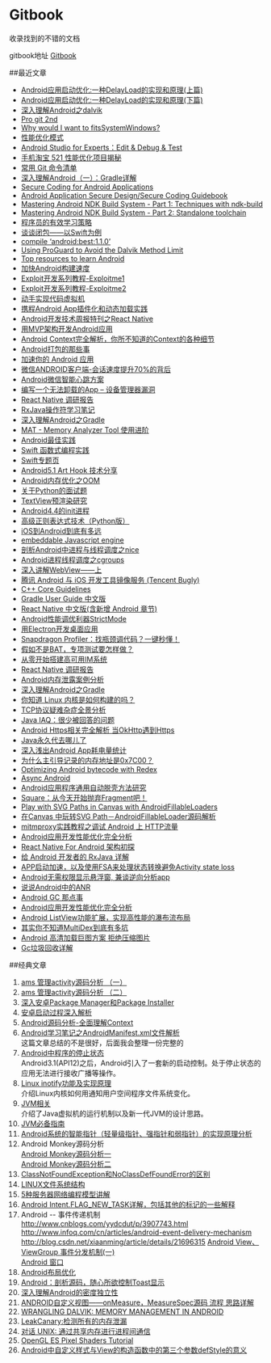 # Gitbook

收录找到的不错的文档

gitbook地址 [Gitbook](http://dodola.gitbooks.io/gitbook/content/)

##最近文章
   * [Android应用启动优化:一种DelayLoad的实现和原理(上篇)](http://www.androidperformance.com/2015/11/18/Android-app-lunch-optimize-delay-load.html)
   * [Android应用启动优化:一种DelayLoad的实现和原理(下篇)](http://androidperformance.com/2015/12/29/Android%E5%BA%94%E7%94%A8%E5%90%AF%E5%8A%A8%E4%BC%98%E5%8C%96-%E4%B8%80%E7%A7%8DDelayLoad%E7%9A%84%E5%AE%9E%E7%8E%B0%E5%92%8C%E5%8E%9F%E7%90%86-%E4%B8%8B%E7%AF%87.html)
   * [深入理解Android之dalvik](documents/深入理解Android之dalvik.pdf)
   * [Pro git 2nd](http://git-scm.com/book/zh/v2)
   * [Why would I want to fitsSystemWindows?](https://medium.com/google-developers/why-would-i-want-to-fitssystemwindows-4e26d9ce1eec?linkId=19685562#.tusqrlc2t)
   * [性能优化模式](http://mp.weixin.qq.com/s?__biz=MjM5NjQ5MTI5OA==&mid=401096569&idx=1&sn=30169113ba3430cdb42039bac63766be&scene=23&srcid=1210smS5teFG9hFf3LS2n0FO#rd)
   * [Android Studio for Experts：Edit & Debug & Test](http://www.jianshu.com/p/c873441be31e)
   * [手机淘宝 521 性能优化项目揭秘](http://mp.weixin.qq.com/s?__biz=MjM5MDE0Mjc4MA==&mid=401554928&idx=1&sn=abde4233ad87b6c7fb2e797b1902f5b6&scene=2&srcid=1206I2q9x0pFaJTh0gjOv9P5&from=timeline&isappinstalled=0#wechat_redirect)
   * [常用 Git 命令清单](http://www.ruanyifeng.com/blog/2015/12/git-cheat-sheet.html)
   * [深入理解Android（一）：Gradle详解](http://www.infoq.com/cn/articles/android-in-depth-gradle)
   * [Secure Coding for Android Applications](http://www.mcafee.com/us/resources/white-papers/foundstone/wp-secure-coding-android-applications.pdf)
   * [Android Application Secure Design/Secure Coding Guidebook](http://www.jssec.org/dl/android_securecoding_en.pdf)
   * [Mastering Android NDK Build System - Part 1: Techniques with ndk-build](http://web.guohuiwang.com/technical-notes/androidndk1)
   * [Mastering Android NDK Build System - Part 2: Standalone toolchain](http://web.guohuiwang.com/technical-notes/androidndk2)
   * [程序员的有效学习策略](http://www.infoq.com/cn/articles/effective-learning-strategies-for-programmers)
   * [谈谈闭包——以Swift为例](http://www.infoq.com/cn/articles/talk-about-closure-taking-swift-as-example)
   * [compile ‘android:best:1.1.0’](https://medium.com/android-news/compile-android-best-1-0-0-5f8b470d0ad9#.a6jng2rdm)
   * [Using ProGuard to Avoid the Dalvik Method Limit](https://www.bignerdranch.com/blog/i-like-big-apps-and-i-cannot-lie-using-proguard-to-avoid-the-dalvik-method-limit/?utm_source=Android+Weekly&utm_campaign=15ee59bb7a-Android_Weekly_181&utm_medium=email&utm_term=0_4eb677ad19-15ee59bb7a-337909137)
   * [Top resources to learn Android](https://www.simform.com/blog/top-resources-to-learn-android)
   * [加快Android构建速度](http://blog.csdn.net/growth58/article/details/49589885)
   * [Exploit开发系列教程-Exploitme1](http://drops.wooyun.org/tips/10382)
   * [Exploit开发系列教程-Exploitme2](http://drops.wooyun.org/tips/10382)
   * [动手实现代码虚拟机](http://drops.wooyun.org/tips/10384)
   * [携程Android App插件化和动态加载实践](http://www.infoq.com/cn/articles/ctrip-android-dynamic-loading)
   * [Android开发技术周报特刊之React Native](http://www.androidweekly.cn/android-dev-special-weekly-react-native/)
   * [用MVP架构开发Android应用](http://kymjs.com/code/2015/11/09/01/)
   * [Android Context完全解析，你所不知道的Context的各种细节](http://blog.csdn.net/guolin_blog/article/details/47028975)
   * [Android打包的那些事](http://www.jayfeng.com/2015/11/07/Android%E6%89%93%E5%8C%85%E7%9A%84%E9%82%A3%E4%BA%9B%E4%BA%8B/)
   * [加速你的 Android 应用](http://gold.xitu.io/entry/563ae1b560b216575c53c3d6)
   * [微信ANDROID客户端-会话速度提升70%的背后](2015-09-03/weixin_android1.md)
   * [Android微信智能心跳方案](2015-09-03/weixin_android1.md)
   * [编写一个无法卸载的App – 设备管理器漏洞](2015-09-13/2015-09-13.md)
   * [React Native 调研报告](http://blog.csdn.net/lihuiqwertyuiop/article/details/45241909)
   * [RxJava操作符学习笔记](http://www.jianshu.com/p/88779bda6691)
   * [深入理解Android之Gradle](http://blog.csdn.net/innost/article/details/48228651)
   * [MAT - Memory Analyzer Tool 使用进阶](http://www.lightskystreet.com/2015/09/01/mat_usage/)
   * [Android最佳实践](http://www.lightskystreet.com/categories/Android%E6%9C%80%E4%BD%B3%E5%AE%9E%E8%B7%B5/)
   * [Swift 函数式编程实践](http://codebuild.me/2015/09/15/swift-functional-programming-intro/)
   * [Swift专题页](http://www.cocoachina.com/special/swift/?utm_source=tuicool)
   * [Android5.1 Art Hook 技术分享](http://bbs.csdn.net/topics/391830980)
   * [Android内存优化之OOM](http://www.jcodecraeer.com/a/anzhuokaifa/androidkaifa/2015/0920/3478.html)
   * [关于Python的面试题](https://github.com/taizilongxu/interview_python#20-)
   * [TextView预渲染研究](http://ragnraok.github.io/textview-pre-render-research.html)
   * [Android4.4的init进程](http://my.oschina.net/youranhongcha/blog/469028)
   * [高级正则表达式技术（Python版）](http://python.jobbole.com/65605/?hmsr=toutiao.io&utm_medium=toutiao.io&utm_source=toutiao.io)
   * [iOS到Android到底有多远](http://oncenote.com/2015/07/28/iOS-To-Android/)
   * [embeddable Javascript engine](http://duktape.org/)
   * [剖析Android中进程与线程调度之nice](http://droidyue.com/blog/2015/09/05/android-process-and-thread-schedule-nice/?droid_refer=series)
   * [Android进程线程调度之cgroups](http://droidyue.com/blog/2015/09/17/android-process-and-thread-schedule-cgroups/)
   * [深入讲解WebView——上](http://www.kymjs.com/code/2015/05/03/01/)
   * [腾讯 Android 与 iOS 开发工具镜像服务 (Tencent Bugly)](http://android-mirror.bugly.qq.com:8080/)
   * [C++ Core Guidelines](https://github.com/isocpp/CppCoreGuidelines/blob/master/CppCoreGuidelines.md)
   * [Gradle User Guide 中文版](https://dongchuan.gitbooks.io/gradle-user-guide-/content/)
   * [React Native 中文版(含新增 Android 章节)](http://wiki.jikexueyuan.com/project/react-native/)
   * [Android性能调优利器StrictMode](http://droidyue.com/blog/2015/09/26/android-tuning-tool-strictmode/)
   * [用Electron开发桌面应用](http://get.jobdeer.com/7870.get)
   * [Snapdragon Profiler：找瓶颈调代码？一键秒懂！](http://news.csdn.net/article.html?arcid=15827416&preview=1)
   * [假如不是BAT，专项测试要怎样做？](http://www.infoq.com/cn/articles/how-subject-test-works)
   * [从零开始搭建高可用IM系统](http://mp.weixin.qq.com/s?__biz=MzAwMDU1MTE1OQ==&mid=206924771&idx=1&sn=4705b832c410765a3c89acfa1300b0b6&scene=21#wechat_redirect)
   * [React Native 调研报告](http://blog.csdn.net/lihuiqwertyuiop/article/details/45241909)
   * [Android内存泄露案例分析](http://www.csdn.net/article/2015-09-07/2825631)
   * [深入理解Android之Gradle](http://android.jobbole.com/81436/)
   * [你知道 Linux 内核是如何构建的吗？](https://linux.cn/article-6197-1.html)
   * [TCP协议疑难杂症全景分析](http://my.oschina.net/wangyanpei/blog/502682)
   * [Java IAQ：很少被回答的问题](http://www.importnew.com/16583.html)
   * [Android Https相关完全解析 当OkHttp遇到Https](http://blog.csdn.net/lmj623565791/article/details/48129405)
   * [Java永久代去哪儿了](http://www.infoq.com/cn/articles/Java-PERMGEN-Removed)
   * [深入浅出Android App耗电量统计](http://www.cnblogs.com/hyddd/p/4402621.html)
   * [为什么主引导记录的内存地址是0x7C00？](http://www.ruanyifeng.com/blog/2015/09/0x7c00.html)
   * [Optimizing Android bytecode with Redex](https://code.facebook.com/posts/1480969635539475?refid=8&_ft_=qid.6200742327944805904:mf_story_key.6249203789055394671:eligibleForSeeFirstBumping.1&__tn__=H)
   * [Async Android](http://jdam.cd/async-android/)
   * [Android应用程序通用自动脱壳方法研究](http://drops.wooyun.org/tips/9214)
   * [Square：从今天开始抛弃Fragment吧！](http://www.devtf.cn/?p=598)
   * [Play with SVG Paths in Canvas with AndroidFillableLoaders](http://jorgecastillo.xyz/2015/08/16/android-fillable-loaders/)
   * [在Canvas 中玩转SVG Path－AndroidFillableLoader源码解析](http://www.jcodecraeer.com/a/anzhuokaifa/androidkaifa/2015/1009/3560.html)
   * [mitmproxy实践教程之调试 Android 上 HTTP流量](http://greenrobot.me/devpost/how-to-debug-android-http-get-started/)
   * [Android应用开发性能优化完全分析](http://blog.csdn.net/yanbober/article/details/48394201)
   * [React Native For Android 架构初探](http://mp.weixin.qq.com/s?__biz=MzI1MTA1MzM2Nw%3D%3D&hmsr=toutiao.io&idx=1&mid=207782506&scene=0&sn=3ff6b03c0d59fbda406f64739d9272cf&utm_medium=toutiao.io&utm_source=toutiao.io)
   * [给 Android 开发者的 RxJava 详解](http://gank.io/post/560e15be2dca930e00da1083)
   * [APP启动加速，以及使用FSA来处理状态转换避免Activity state loss](http://blog.piasy.com/APP-Launch-Accelerate/)
   * [Android无需权限显示悬浮窗, 兼谈逆向分析app](http://www.jianshu.com/p/167fd5f47d5c)
   * [说说Android中的ANR](http://droidyue.com/blog/2015/07/18/anr-in-android/)
   * [Android GC 那点事](http://mp.weixin.qq.com/s?__biz=MzI1MTA1MzM2Nw==&mid=400021278&idx=1&sn=0e971807eb0e9dcc1a81853189a092f3&scene=0#rd)
   * [Android应用开发性能优化完全分析](http://blog.csdn.net/yanbober/article/details/48394201)
   * [Android ListView功能扩展，实现高性能的瀑布流布局](http://blog.csdn.net/guolin_blog/article/details/46361889)
   * [其实你不知道MultiDex到底有多坑](http://zongwu233.github.io/the-touble-of-multidex/?)
   * [Android 高清加载巨图方案 拒绝压缩图片](http://www.jcodecraeer.com/a/anzhuokaifa/androidkaifa/2015/1021/3607.html)
   * [Gc垃圾回收详解](http://www.jiagou4.com/cms-web/2015/09/852.html)



















   













##经典文章

1. [ams 管理activity源码分析 （一）](http://blog.csdn.net/yueliangniao1/article/details/7227165) 
2. [ams 管理activity源码分析 （二）](http://www.360doc.com/content/12/0522/18/3700464_212846186.shtml) 
3. [深入安卓Package Manager和Package Installer](http://blog.jobbole.com/67286/)
4. [安卓启动过程深入解析](http://www.admin10000.com/document/4595.html)    
5. [Android源码分析-全面理解Context](http://blog.csdn.net/singwhatiwanna/article/details/21829971)
6. [Android学习笔记之AndroidManifest.xml文件解析](http://www.cnblogs.com/jenson138/p/4016265.html)    
 这篇文章总结的不是很好，后面我会整理一份完整的
7. [Android中程序的停止状态](http://droidyue.com/blog/2014/07/14/look-inside-android-package-stop-state-since-honeycomb-mr1/)    
Android3.1(API12)之后，Android引入了一套新的启动控制。处于停止状态的应用无法进行接收广播等操作。
8. [Linux inotify功能及实现原理](http://blog.csdn.net/myarrow/article/details/7096460)    
介绍Linux内核如何用通知用户空间程序文件系统变化。
9. [JVM相关](http://www.importnew.com/1774.html)    
介绍了Java虚拟机的运行机制以及新一代JVM的设计思路。
10. [JVM必备指南](http://www.importnew.com/13556.html)
11. [Android系统的智能指针（轻量级指针、强指针和弱指针）的实现原理分析
](http://blog.csdn.net/luoshengyang/article/details/6786239)
12. Android Monkey源码分析    
[Android Monkey源码分析一](http://bloodysofiya.blog.163.com/blog/static/116562343200911305445801/)    
[Android Monkey源码分析二 
](http://bloodysofiya.blog.163.com/blog/static/116562343200911305442272/)
13. [ClassNotFoundException和NoClassDefFoundError的区别](http://www.kankanews.com/ICkengine/archives/56127.shtml)
14. [LINUX文件系统结构](http://mp.weixin.qq.com/s?__biz=MjM5NzA1MTcyMA==&mid=201837778&idx=2&sn=fa61d0c2486f7d2f932711fd67943d7c#rd)
15. [5种服务器网络编程模型讲解](http://mp.weixin.qq.com/s?__biz=MjM5NzA1MTcyMA==&mid=201655747&idx=2&sn=a751865e2a897cb8866651be8e36d0c6#rd)
16. [Android Intent.FLAG_NEW_TASK详解，包括其他的标记的一些解释](http://www.cnblogs.com/xiaoQLu/archive/2012/07/17/2595294.html)
17. Android -- 事件传递机制
http://www.cnblogs.com/yydcdut/p/3907743.html
http://www.infoq.com/cn/articles/android-event-delivery-mechanism
http://blog.csdn.net/xiaanming/article/details/21696315
[Android View、ViewGroup 事件分发机制(一)](http://blog.csdn.net/wuchuang127/article/details/39206655)    
[Android 窗口]( http://blog.csdn.net/windskier/article/details/6966264)    
18. [Android布局优化](http://www.infoq.com/cn/articles/android-optimise-layout)
19. [Android：剖析源码，随心所欲控制Toast显示](http://www.cnblogs.com/net168/p/4058193.html)
20. [深入理解Android的密度独立性](http://www.captechconsulting.com/blogs/understanding-density-independence-in-android)
21.  [ANDROID自定义视图——onMeasure，MeasureSpec源码 流程 思路详解](http://blog.csdn.net/a396901990/article/details/36475213)
22.  [WRANGLING DALVIK: MEMORY MANAGEMENT IN ANDROID ](http://www.raizlabs.com/dev/2014/03/wrangling-dalvik-memory-management-in-android-part-1-of-2/)
23.  [LeakCanary:检测所有的内存泄漏](http://www.jcodecraeer.com/a/anzhuokaifa/androidkaifa/2015/0509/2854.html)
24.  [对话 UNIX: 通过共享内存进行进程间通信](http://www.ibm.com/developerworks/cn/aix/library/au-spunix_sharedmemory/)
25.  [OpenGL ES Pixel Shaders Tutorial](http://www.raywenderlich.com/70208/opengl-es-pixel-shaders-tutorial)
26.  [Android中自定义样式与View的构造函数中的第三个参数defStyle的意义](http://www.cnblogs.com/angeldevil/p/3479431.html)





